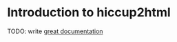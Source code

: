 # Introduction to hiccup2html

TODO: write [great documentation](http://jacobian.org/writing/what-to-write/)
